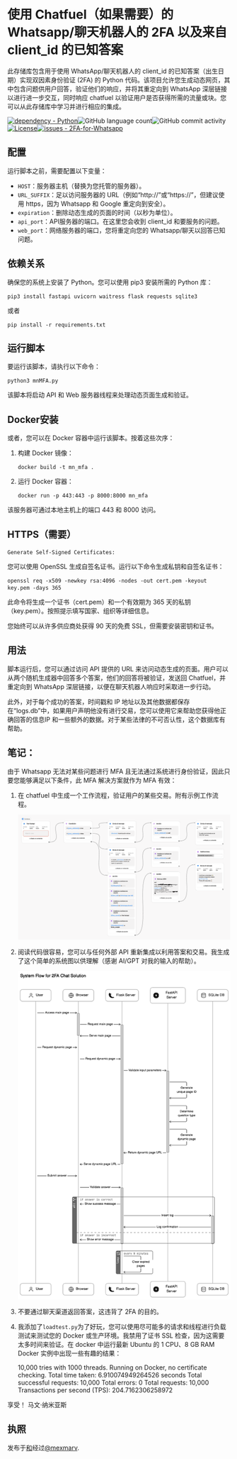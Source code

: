 # 使用 Chatfuel（如果需要）的 Whatsapp/聊天机器人的 2FA 以及来自 client_id 的已知答案

此存储库包含用于使用 WhatsApp/聊天机器人的 client_id 的已知答案（出生日期）实现双因素身份验证 (2FA) 的 Python 代码。该项目允许您生成动态网页，其中包含问题供用户回答，验证他们的响应，并将其重定向到 WhatsApp 深层链接以进行进一步交互，同时响应 chatfuel 以验证用户是否获得所需的流量或块。您可以从此存储库中学习并进行相应的集成。

[![dependency - Python](https://img.shields.io/badge/dependency-Python-blue)](https://pypi.org/project/Python)![GitHub language count](https://img.shields.io/github/languages/count/mexmarv/2FA-for-Whatsapp)![GitHub commit activity](https://img.shields.io/github/commit-activity/y/mexmarv/2FA-for-Whatsapp)[![License](https://img.shields.io/badge/License-MIT-blue)](#license)[![issues - 2FA-for-Whatsapp](https://img.shields.io/github/issues/mexmarv/2FA-for-Whatsapp)](https://github.com/mexmarv/2FA-for-Whatsapp/issues)

## 配置

运行脚本之前，需要配置以下变量：

-   `HOST`：服务器主机（替换为您托管的服务器）。
-   `URL_SUFFIX`：足以访问服务器的 URL（例如“http&#x3A;//”或“https&#x3A;//”，但建议使用 https，因为 Whatsapp 和 Google 重定向到安全）。
-   `expiration`：删除动态生成的页面的时间（以秒为单位）。
-   `api_port`：API服务器的端口。在这里您会收到 client_id 和要服务的问题。
-   `web_port`：网络服务器的端口，您将重定向您的 Whatsapp/聊天以回答已知问题。

## 依赖关系

确保您的系统上安装了 Python。您可以使用 pip3 安装所需的 Python 库：

    pip3 install fastapi uvicorn waitress flask requests sqlite3

或者

    pip install -r requirements.txt

## 运行脚本

要运行该脚本，请执行以下命令：

    python3 mnMFA.py

该脚本将启动 API 和 Web 服务器线程来处理动态页面生成和验证。

## Docker安装

或者，您可以在 Docker 容器中运行该脚本。按着这些次序：

1.  构建 Docker 镜像：

        docker build -t mn_mfa .

2.  运行 Docker 容器：

        docker run -p 443:443 -p 8000:8000 mn_mfa

该服务器可通过本地主机上的端口 443 和 8000 访问。

## HTTPS（需要）

`Generate Self-Signed Certificates:`

您可以使用 OpenSSL 生成自签名证书。运行以下命令生成私钥和自签名证书：

    openssl req -x509 -newkey rsa:4096 -nodes -out cert.pem -keyout key.pem -days 365

此命令将生成一个证书（cert.pem）和一个有效期为 365 天的私钥（key.pem）。按照提示填写国家、组织等详细信息。

您始终可以从许多供应商处获得 90 天的免费 SSL，但需要安装密钥和证书。

## 用法

脚本运行后，您可以通过访问 API 提供的 URL 来访问动态生成的页面。用户可以从两个随机生成器中回答多个答案，他们的回答将被验证，发送回 Chatfuel，并重定向到 WhatsApp 深层链接，以便在聊天机器人响应时采取进一步行动。

此外，对于每个成功的答案，时间戳和 IP 地址以及其他数据都保存在“logs.db”中，如果用户声明他没有进行交易，您可以使用它来帮助您获得他正确回答的信息IP 和一些额外的数据。对于某些法律的不可否认性，这个数据库有帮助。

## 笔记：

由于 Whatsapp 无法对某些问题进行 MFA 且无法通过系统进行身份验证，因此只要您能够满足以下条件，此 MFA 解决方案就作为 MFA 有效：

1.  在 chatfuel 中生成一个工作流程，验证用户的某些交易。附有示例工作流程。
    <center><img src="/chatfuel.png"/></center>
2.  阅读代码很容易，您可以与任何外部 API 重新集成以利用答案和交易。我生成了这个简单的系统图以供理解（感谢 AI/GPT 对我的输入的帮助）。
    <center><img src="/2FASystemDiagram.svg"/></center>
3.  不要通过聊天渠道返回答案，这违背了 2FA 的目的。
4.  我添加了`loadtest.py`为了好玩，您可以使用尽可能多的请求和线程进行负载测试来测试您的 Docker 或生产环境。我禁用了证书 SSL 检查，因为这需要太多时间来验证。在 docker 中运行最新 Ubuntu 的 1 CPU、8 GB RAM Docker 实例中出现一些有趣的结果：


    10,000 tries with 1000 threads. Running on Docker, no certificate checking.
    Total time taken: 6.910074949264526 seconds
    Total successful requests: 10,000
    Total errors: 0
    Total requests: 10,000
    Transactions per second (TPS): 204.7162306258972

享受！
马文·纳米亚斯

## 执照

发布于[和](/LICENSE)经过[@mexmarv](https://github.com/mexmarv).
